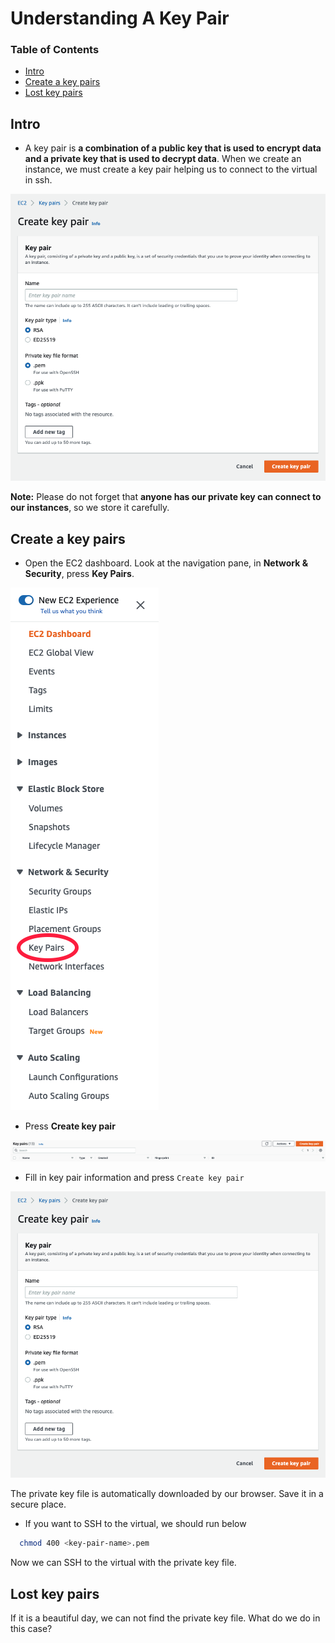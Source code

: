 # Understanding A Key Pair

### Table of Contents
- [Intro](#intro)
- [Create a key pairs](#create-a-key-pairs)
- [Lost key pairs](#lost-key-pairs)

## Intro
- A key pair is **a combination of a public key that is used to encrypt data and a private key that is used to decrypt data**. When we create an instance, we must create a key pair helping us to connect to the virtual in ssh.

![Create key pairs](./images/1.png)

**Note:** Please do not forget that **anyone has our private key can connect to our instances**, so we store it carefully.

## Create a key pairs
- Open the EC2 dashboard. Look at the navigation pane, in **Network & Security**, press **Key Pairs**.

![Navigation pane](./images/2.png)

- Press **Create key pair**

![Press key pair page](./images/3.png)

- Fill in key pair information and press `Create key pair`

![Create key pair page](./images/1.png)

The private key file is automatically downloaded by our browser. Save it in a secure place.

- If you want to SSH to the virtual, we should run below

```bash
  chmod 400 <key-pair-name>.pem
```

Now we can SSH to the virtual with the private key file.

## Lost key pairs
If it is a beautiful day, we can not find the private key file. What do we do in this case?